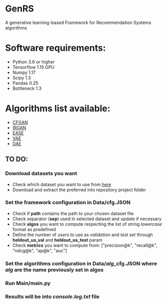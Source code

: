 # GenRS
A generative learning-based Framework for Recommendation Systems algorithms

# Software requirements:
- Python 3.6 or higher
- Tensorflow 1.15 GPU
- Numpy 1.17
- Scipy 1.3
- Pandas 0.25
- Bottleneck 1.3

# Algorithms list available:
- [CFGAN](https://dl.acm.org/doi/pdf/10.1145/3269206.3271743?casa_token=INiS3p2UrDAAAAAA:EQRrS7IBusVt_F8IYiAUtsIGGHHd17ki69QEcNkJwFkq5PuiBvX96OzC8CVcoWEkqhckTg8X7f4)
- [IRGAN](https://arxiv.org/pdf/1705.10513.pdf)
- [EASE](https://arxiv.org/pdf/1905.03375.pdf)
- [VAE](https://arxiv.org/pdf/1802.05814)
- [DAE](https://arxiv.org/pdf/1802.05814)


## TO DO:
### Download datasets you want
- Check which dataset you want to use from [here](https://drive.google.com/drive/u/2/folders/1mX0QMJ8kHTlU-ziK95SWvZb0ehjl5FWb)
- Download and extract the preferred into repository project folder

### Set the framework configuration in Data/cfg.JSON
- Check if **path** contains the path to your chosen dataset file 
- Check separator (**sep**) used in selected dataset and update if necessary
- Check **algos** you want to compute respecting the list of string *lowercase* format as predefined
- Define the number of *users* to use as *validation* and *test set* through **heldout_us_val** and **heldout_us_test** param
- Check **metrics** you want to compute from: ["precision@k", "recall@k", "ndcg@k", "ap@k", "auc"]

### Set the algorithms configuration in Data/*alg*_cfg.JSON where *alg* are the name previously set in **algos**

### Run Main/main.py

### Results will be into *console.log.txt* file

